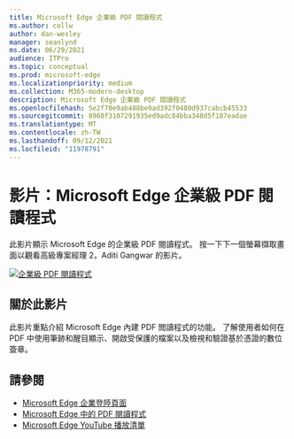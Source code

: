 ```yaml
---
title: Microsoft Edge 企業級 PDF 閱讀程式
ms.author: collw
author: dan-wesley
manager: seanlynd
ms.date: 06/29/2021
audience: ITPro
ms.topic: conceptual
ms.prod: microsoft-edge
ms.localizationpriority: medium
ms.collection: M365-modern-desktop
description: Microsoft Edge 企業級 PDF 閱讀程式
ms.openlocfilehash: 5e2f70e9ab488be9ad392f0480d937cabcb45533
ms.sourcegitcommit: 8968f3107291935ed9adc84bba348d5f187eadae
ms.translationtype: MT
ms.contentlocale: zh-TW
ms.lasthandoff: 09/12/2021
ms.locfileid: "11978791"
---
```

# <a name="video-microsoft-edge-enterprise-grade-pdf-reader"></a>影片：Microsoft Edge 企業級 PDF 閱讀程式

此影片顯示 Microsoft Edge 的企業級 PDF 閱讀程式。 按一下下一個螢幕擷取畫面以觀看高級專案經理 2，Aditi Gangwar 的影片。

[![企業級 PDF 閱讀程式](media/microsoft-edge-video-pdf-reader/0.png)](http://www.youtube.com/watch?v=XWAqNQ0xAcE "Enterprise grade PDF reader")

## <a name="about-the-video"></a>關於此影片

此影片重點介紹 Microsoft Edge 內建 PDF 閲讀程式的功能。 了解使用者如何在 PDF 中使用筆跡和醒目顯示、開啟受保護的檔案以及檢視和驗證基於憑證的數位簽章。

## <a name="see-also"></a>請參閱

- [Microsoft Edge 企業登陸頁面](https://aka.ms/EdgeEnterprise)
- [Microsoft Edge 中的 PDF 閱讀程式](microsoft-edge-pdf.md)
- [Microsoft Edge YouTube 播放清單](https://www.youtube.com/playlist?list=PLXtHYVsvn_b-uXh1tMeYpT-0iD8tD3tFy)
